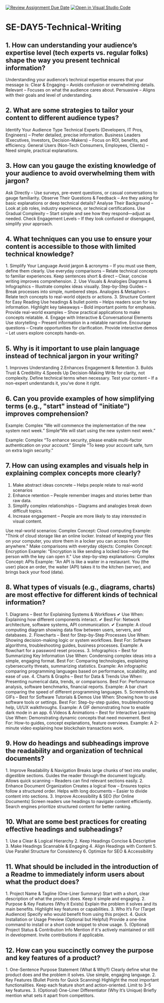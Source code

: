 [![Review Assignment Due Date](https://classroom.github.com/assets/deadline-readme-button-22041afd0340ce965d47ae6ef1cefeee28c7c493a6346c4f15d667ab976d596c.svg)](https://classroom.github.com/a/zsAR-pyY)
[![Open in Visual Studio Code](https://classroom.github.com/assets/open-in-vscode-2e0aaae1b6195c2367325f4f02e2d04e9abb55f0b24a779b69b11b9e10269abc.svg)](https://classroom.github.com/online_ide?assignment_repo_id=18929321&assignment_repo_type=AssignmentRepo)
# SE-DAY5-Technical-Writing
## 1. How can understanding your audience’s expertise level (tech experts vs. regular folks) shape the way you present technical information?
Understanding your audience’s technical expertise ensures that your message is:
Clear & Engaging – Avoids confusion or overwhelming details.
Relevant – Focuses on what the audience cares about.
Persuasive – Aligns with their goals and level of understanding.

## 2. What are some strategies to tailor your content to different audience types?
Identify Your Audience Type
Technical Experts (Developers, IT Pros, Engineers) – Prefer detailed, precise information.
Business Leaders (Executives, Investors, Decision-Makers) – Focus on ROI, benefits, and efficiency.
General Users (Non-Tech Consumers, Employees, Clients) – Need simple, practical explanations.

## 3. How can you gauge the existing knowledge of your audience to avoid overwhelming them with jargon?
Ask Directly – Use surveys, pre-event questions, or casual conversations to gauge familiarity.
 Observe Their Questions & Feedback – Are they asking for basic explanations or deep technical details?
Analyse Their Background – Look at job roles, industry experience, or technical certifications.
 Use Gradual Complexity – Start simple and see how they respond—adjust as needed.
Check Engagement Levels – If they look confused or disengaged, simplify your approach.

## 4. What techniques can you use to ensure your content is accessible to those with limited technical knowledge?
1️. Simplify Your Language
Avoid jargon & acronyms – If you must use them, define them clearly.
Use everyday comparisons – Relate technical concepts to familiar experiences.
Keep sentences short & direct – Clear, concise writing improves comprehension.
 2️. Use Visuals & Analogies
 Diagrams & Infographics – Illustrate complex ideas visually.
 Step-by-Step Guides – Break processes into simple, numbered steps.
 Analogies & Metaphors – Relate tech concepts to real-world objects or actions.
3️. Structure Content for Easy Reading
Use headings & bullet points – Helps readers scan for key information.
Highlight key takeaways – Bold important points for emphasis.
Provide real-world examples – Show practical applications to make concepts relatable.
 4️. Engage with Interactive & Conversational Elements
Use storytelling – Present information in a relatable narrative.
Encourage questions – Create opportunities for clarification.
Provide interactive demos – Let users explore concepts hands-on.


## 5. Why is it important to use plain language instead of technical jargon in your writing?
1️. Improves Understanding
2️.Enhances Engagement & Retention
3️. Builds Trust & Credibility
4️.Speeds Up Decision-Making
Write for clarity, not complexity.
Define technical terms when necessary.
Test your content – If a non-expert understands it, you’ve done it right.

## 6. Can you provide examples of how simplifying terms (e.g., "start" instead of "initiate") improves comprehension?

Example:
Complex  “We will commence the implementation of the new system next week.”
Simple“We will start using the new system next week.”

Example:
Complex “To enhance security, please enable multi-factor authentication on your account.”
Simple “To keep your account safe, turn on extra login security.”

## 7. How can using examples and visuals help in explaining complex concepts more clearly?
1.	Make abstract ideas concrete – Helps people relate to real-world scenarios
2.	 Enhance retention – People remember images and stories better than raw data.
3.	Simplify complex relationships – Diagrams and analogies break down difficult topics.
4.	 Increase engagement – People are more likely to stay interested in visual content.

Use real-world scenarios:
Complex Concept: Cloud computing
Example: "Think of cloud storage like an online locker. Instead of keeping your files on your computer, you store them in a locker you can access from anywhere."
 Make comparisons with everyday objects:
 Complex Concept: Encryption
 Example: "Encryption is like sending a locked box—only the person with the key can open it."
Use step-by-step explanations:
Complex Concept: APIs
Example: "An API is like a waiter in a restaurant. You (the user) place an order, the waiter (API) takes it to the kitchen (server), and brings back your food (data).


## 8. What types of visuals (e.g., diagrams, charts) are most effective for different kinds of technical information?
1️. Diagrams – Best for Explaining Systems & Workflows
✔ Use When: Explaining how different components interact.
✔ Best For: Network architecture, software systems, API communication.
✔ Example: A cloud computing diagram showing data flow between users, servers, and databases.
2️.  Flowcharts – Best for Step-by-Step Processes
 Use When: Showing decision-making logic or system workflows.
Best For: Software algorithms, troubleshooting guides, business processes.
Example: A flowchart for a password reset process.
3️. Infographics – Best for Summarizing Key Information
Use When: Condensing complex ideas into a simple, engaging format.
 Best For: Comparing technologies, explaining cybersecurity threats, summarizing statistics.
 Example: An infographic comparing programming languages based on performance, scalability, and ease of use.
4️. Charts & Graphs – Best for Data & Trends
Use When: Presenting numerical data, trends, or comparisons.
 Best For: Performance analysis, software benchmarks, financial reports.
Example: A bar chart comparing the speed of different programming languages.
5️. Screenshots & GIFs – Best for Software Tutorials & Demos
Use When: Showing how to use software tools or settings.
Best For: Step-by-step guides, troubleshooting help, UI/UX walkthroughs.
Example: A GIF demonstrating how to enable dark mode in an app.
 6️.Videos & Animations – Best for Interactive Learning
Use When: Demonstrating dynamic concepts that need movement.
Best For: How-to guides, concept explanations, feature overviews.
 Example: A 2-minute video explaining how blockchain transactions work.

## 9. How do headings and subheadings improve the readability and organization of technical documents?
1️. Improve Readability & Navigation
Breaks large chunks of text into smaller, digestible sections.
Guides the reader through the document logically.
Allows quick scanning – Readers can find relevant sections easily.
2️. Enhance Document Organization
Creates a logical flow – Ensures topics follow a structured order.
 Helps with long documents – Easier to divide content into sections.
 3️. Improve Accessibility & SEO (for Online Documents)
 Screen readers use headings to navigate content efficiently.
Search engines prioritize structured content for better ranking.


## 10. What are some best practices for creating effective headings and subheadings?
1️. Use a Clear & Logical Hierarchy
2️. Keep Headings Concise & Descriptive
3️. Make Headings Scannable & Engaging
4️. Align Headings with Content
5️. Use Parallel Structure for Consistency
 6️. Optimize for SEO & Accessibility


## 11. What should be included in the introduction of a Readme to immediately inform users about what the product does?
1️. Project Name & Tagline (One-Liner Summary)
 Start with a short, clear description of what the product does.
Keep it simple and engaging.
 2️. Purpose & Key Features (Why It Exists)
Explain the problem it solves and its main benefits.
Highlight key features or capabilities.
3. Who It’s For (Target Audience)
 Specify who would benefit from using this project.
4️. Quick Installation or Usage Preview (Optional but Helpful)
Provide a one-line command to install or a short code snippet to show usage.
 5️. (Optional) Project Status & Contribution Info
 Mention if it's actively maintained or still in development.
Invite contributions if applicable.


## 12. How can you succinctly convey the purpose and key features of a product?
1️. One-Sentence Purpose Statement (What & Why?)
Clearly define what the product does and the problem it solves.
Use simple, engaging language.
2️. Key Features (Bullet Points for Quick Scanning)
Highlight the most important functionalities.
 Keep each feature short and action-oriented.
Limit to 3–5 key features.
3️. (Optional) One-Liner Differentiator (Why It’s Unique)
Briefly mention what sets it apart from competitors.


